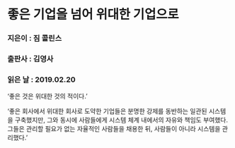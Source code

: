 # 좋은 기업을 넘어 위대한 기업으로
### 지은이 : 짐 콜린스
### 출판사 : 김영사
### 읽은 날 : 2019.02.20

‘좋은 것은 위대한 것의 적이다.’

‘좋은 회사에서 위대한 회사로 도약한 기업들은 분명한 강제를 동반하는 일관된 시스템을 구축했지만, 그와 동시에 사람들에게 시스템 체계 내에서의 자유와 책임도 부여했다. 그들은 관리할 필요가 없는 자율적인 사람들을 채용한 뒤, 사람들이 아니라 시스템을 관리했다.’